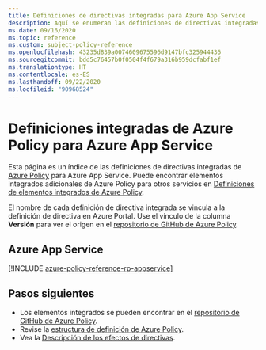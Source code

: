 ```yaml
---
title: Definiciones de directivas integradas para Azure App Service
description: Aquí se enumeran las definiciones de directivas integradas de Azure Policy para Azure App Service. Estas definiciones de directivas integradas proporcionan enfoques comunes para administrar los recursos de Azure.
ms.date: 09/16/2020
ms.topic: reference
ms.custom: subject-policy-reference
ms.openlocfilehash: 43235d839a0074609675596d9147bfc325944436
ms.sourcegitcommit: bdd5c76457b0f0504f4f679a316b959dcfabf1ef
ms.translationtype: HT
ms.contentlocale: es-ES
ms.lasthandoff: 09/22/2020
ms.locfileid: "90968524"
---
```

# <a name="azure-policy-built-in-definitions-for-azure-app-service"></a>Definiciones integradas de Azure Policy para Azure App Service

Esta página es un índice de las definiciones de directivas integradas de [Azure Policy](../governance/policy/overview.md) para Azure App Service. Puede encontrar elementos integrados adicionales de Azure Policy para otros servicios en [Definiciones de elementos integrados de Azure Policy](../governance/policy/samples/built-in-policies.md).

El nombre de cada definición de directiva integrada se vincula a la definición de directiva en Azure Portal. Use el vínculo de la columna **Versión** para ver el origen en el [repositorio de GitHub de Azure Policy](https://github.com/Azure/azure-policy).

## <a name="azure-app-service"></a>Azure App Service

[!INCLUDE [azure-policy-reference-rp-appservice](../../includes/policy/reference/byrp/microsoft.web.md)]

## <a name="next-steps"></a>Pasos siguientes

- Los elementos integrados se pueden encontrar en el [repositorio de GitHub de Azure Policy](https://github.com/Azure/azure-policy).
- Revise la [estructura de definición de Azure Policy](../governance/policy/concepts/definition-structure.md).
- Vea la [Descripción de los efectos de directivas](../governance/policy/concepts/effects.md).
